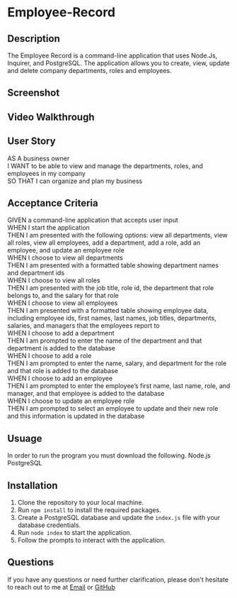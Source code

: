 # Employee-Record

## Description
The Employee Record is a command-line application that uses Node.Js, Inquirer, and PostgreSQL. The application allows you to create, view, update and delete company departments, roles and employees.

## Screenshot

## Video Walkthrough

## User Story
AS A business owner <br>
I WANT to be able to view and manage the departments, roles, and employees in my company<br>
SO THAT I can organize and plan my business<br>

## Acceptance Criteria
GIVEN a command-line application that accepts user input<br>
WHEN I start the application<br>
THEN I am presented with the following options: view all departments, view all roles, view all employees, add a department, add a role, add an employee, and update an employee role<br>
WHEN I choose to view all departments<br>
THEN I am presented with a formatted table showing department names and department ids<br>
WHEN I choose to view all roles<br>
THEN I am presented with the job title, role id, the department that role belongs to, and the salary for that role<br>
WHEN I choose to view all employees<br>
THEN I am presented with a formatted table showing employee data, including employee ids, first names, last names, job titles, departments, salaries, and managers that the employees report to<br>
WHEN I choose to add a department<br>
THEN I am prompted to enter the name of the department and that department is added to the database<br>
WHEN I choose to add a role<br>
THEN I am prompted to enter the name, salary, and department for the role and that role is added to the database<br>
WHEN I choose to add an employee<br>
THEN I am prompted to enter the employee’s first name, last name, role, and manager, and that employee is added to the database<br>
WHEN I choose to update an employee role<br>
THEN I am prompted to select an employee to update and their new role and this information is updated in the database<br>

## Usuage
In order to run the program you must download the following.
Node.js <br>
PostgreSQL <br>

## Installation 
1. Clone the repository to your local machine.
2. Run `npm install` to install the required packages.
3. Create a PostgreSQL database and update the `index.js` file with your database credentials.
4. Run `node index` to start the application.
5. Follow the prompts to interact with the application.

## Questions
If you have any questions or need further clarification, please don't hesitate to reach out to me at
[Email](mailto:marissa.melo91@yahoo.com) or [GitHub](https://github.com/marissamelo91)

